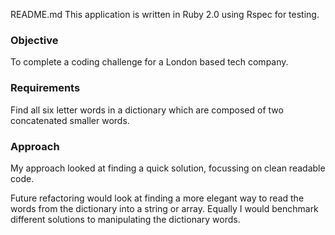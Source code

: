 README.md
This application is written in Ruby 2.0 using Rspec for testing.
<h3>Objective</h3>
To complete a coding challenge for a London based tech company.
<h3>Requirements</h3>
Find all six letter words in a dictionary which are composed of two concatenated smaller words.
<h3>Approach</h3>
My approach looked at finding a quick solution, focussing on clean readable code. 

<p>Future refactoring would look at finding a more elegant way to read the words from the dictionary into a string or array. Equally I would  benchmark different solutions to manipulating the dictionary words.</p>